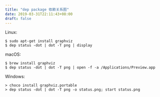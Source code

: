 ```yaml
---
title: "dep package 依赖关系图"
date: 2019-03-31T22:11:43+08:00
draft: false
---
```


Linux:

```shell
$ sudo apt-get install graphviz
$ dep status -dot | dot -T png | display
```

macOS:

```shell
$ brew install graphviz
$ dep status -dot | dot -T png | open -f -a /Applications/Preview.app
```


Windows:

```shell
> choco install graphviz.portable
> dep status -dot | dot -T png -o status.png; start status.png
```